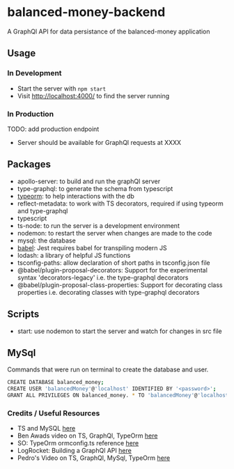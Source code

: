 # balanced-money-backend

A GraphQl API for data persistance of the balanced-money application

## Usage

### In Development

* Start the server with `npm start`
* Visit [http://localhost:4000/](http://localhost:4000/) to find the server running

### In Production

TODO: add production endpoint

* Server should be available for GraphQl requests at XXXX

## Packages

* apollo-server: to build and run the graphQl server
* type-graphql: to generate the schema from typescript
* [typeorm](https://github.com/typeorm/typeorm): to help interactions with the db
* reflect-metadata: to work with TS decorators, required if using typeorm and type-graphql
* typescript
* ts-node: to run the server is a development environment
* nodemon: to restart the server when changes are made to the code
* mysql: the database
* [babel](https://jestjs.io/docs/getting-started#using-babel): Jest requires babel for transpiling modern JS
* lodash: a library of helpful JS functions
* tsconfig-paths: allow declaration of short paths in tsconfig.json file
* @babel/plugin-proposal-decorators: Support for the experimental syntax 'decorators-legacy' i.e. the type-graphql decorators
* @babel/plugin-proposal-class-properties: Support for decorating class properties i.e. decorating classes with type-graphql decorators

## Scripts

* start: use nodemon to start the server and watch for changes in src file

## MySql

Commands that were run on terminal to create the database and user.

```bash
CREATE DATABASE balanced_money;
CREATE USER 'balancedMoney'@'localhost' IDENTIFIED BY '<password>';
GRANT ALL PRIVILEGES ON balanced_money. * TO 'balancedMoney'@'localhost';
```

### Credits / Useful Resources

* TS and MySQL [here](https://www.infoq.com/articles/typescript-mysql/)
* Ben Awads video on TS, GraphQl, TypeOrm [here](https://www.youtube.com/watch?v=WhzIjYQmWvs)
* SO: TypeOrm ormconfig.ts reference [here](https://stackoverflow.com/questions/52187328/how-to-specify-ormconfig-ts-for-typeorm)
* LogRocket: Building a GraphQl API [here](https://blog.logrocket.com/build-graphql-typegraphql-typeorm/)
* Pedro's Video on TS, GraphQl, MySql, TypeOrm [here](https://www.youtube.com/watch?v=fov5e6XJgwc)
